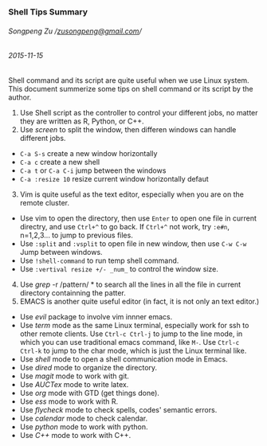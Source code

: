 ### Shell Tips Summary
###### Songpeng Zu /zusongpeng@gmail.com/
###### 2015-11-15

Shell command and its script are quite useful when we use Linux system. This document summerize some tips on shell command or its script by the author.

1. Use Shell script as the controller to control your different jobs, no matter they are written as R, Python, or C++.
2. Use _screen_ to split the window, then differen windows can handle different jobs.
  * ```C-a S-s``` create a new window horizontally
  * ```C-a c``` create a new shell
  * ```C-a t``` or ```C-a C-i``` jump between the windows
  * ```C-a :resize 10``` resize current window horizontally defaut
3. Vim is quite useful as the text editor, especially when you are on the remote cluster.
  * Use vim to open the directory, then use ```Enter``` to open one file in current directry, and use ```Ctrl+^``` to go back.
    If ```Ctrl+^``` not work, try ```:e#n```, n=1,2,3... to jump to previous files.
  * Use ```:split``` and ```:vsplit``` to open file in new window, then use ```C-w C-w``` Jump between windows.
  * Use ```!shell-command``` to run temp shell command.
  * Use ```:vertival resize +/- _num_```  to control the window size.
4. Use _grep_ -r /pattern/ * to search all the lines in all the file in current directory containning the patter.
5. EMACS is another quite useful editor (in fact, it is not only an text editor.)
  * Use _evil_ package to involve vim innner emacs.
  * Use _term_ mode as the same Linux terminal, especially work for ssh to other remote clients.
    Use ```Ctrl-c Ctrl-j``` to jump to the line mode, in which you can use traditional emacs command, like ```M-```.
    Use ```Ctrl-c Ctrl-k``` to jump to the char mode, which is just the Linux terminal like.
  * Use _shell_ mode to open a shell communication mode in Emacs.
  * Use _dired_ mode to organize the directory.
  * Use _magit_ mode to work with git.   
  * Use _AUCTex_ mode to write latex.
  * Use _org_ mode with GTD (get things done).
  * Use _ess_ mode to work with R.
  * Use _flycheck_ mode to check spells, codes' semantic errors.
  * Use _calendar_ mode to check calendar.
  * Use _python_ mode to work with python.
  * Use _C++_ mode to work with C++.
